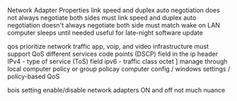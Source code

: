 Network Adapter Properties 
	link speed and duplex 
		auto negotiation does not always negotiate 
		both sides must
	link speed and duplex
		auto negotiation doesn't always negotiate
		both side	must match
	wake on LAN
		computer sleeps until needed
		useful for late-night software update
		
qos
	prioritize network traffic
		app, voip, and video
	infrastructure must support QoS
		different services	code points (DSCP) field in the ip header
			IPv4 - type of service (ToS) field
			ipv6 - traffic class octet
		]
	manage through local computer policy or group policay
		computer config / windows settings / policy-based QoS 
		
bois setting 
	enable/disable network adapters
		ON and off 
		not much nuance